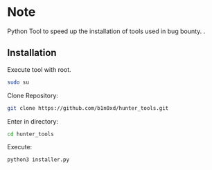 # Note

Python Tool to speed up the installation of tools used in bug bounty. .

## Installation

Execute tool with root.

```bash
sudo su
```
Clone Repository:
```bash
git clone https://github.com/b1n0xd/hunter_tools.git
```
Enter in directory:
```bash
cd hunter_tools
```
Execute:

```bash
python3 installer.py
```